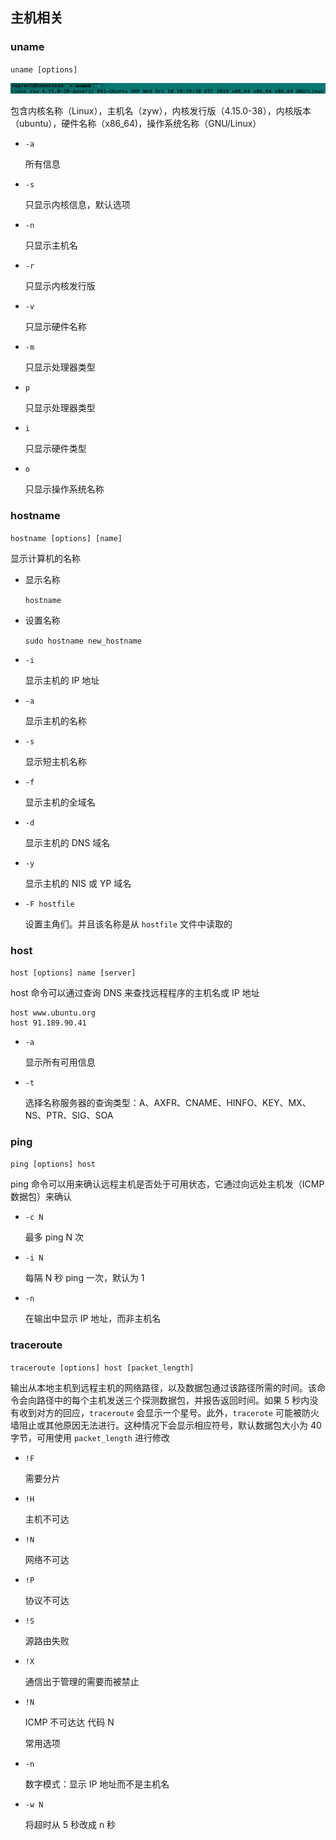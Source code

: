 ## 主机相关

### uname

`uname [options]`

![](../Images/Usage/uname信息.png)

包含内核名称（Linux），主机名（zyw），内核发行版（4.15.0-38），内核版本（ubuntu），硬件名称（x86_64)，操作系统名称（GNU/Linux）

* `-a`

    所有信息

* `-s`

    只显示内核信息，默认选项

* `-n`

    只显示主机名

* `-r`

    只显示内核发行版

* `-v`

    只显示硬件名称

* `-m`

    只显示处理器类型

* `p`

    只显示处理器类型

* `i`

    只显示硬件类型

* `o`

    只显示操作系统名称

### hostname

`hostname [options] [name]`

显示计算机的名称

* 显示名称

    `hostname`

* 设置名称

    `sudo hostname new_hostname`

* `-i`

    显示主机的 IP 地址

* `-a`

    显示主机的名称

* `-s`

    显示短主机名称

* `-f`

    显示主机的全域名

* `-d`

    显示主机的 DNS 域名

* `-y`

    显示主机的 NIS 或 YP 域名

* `-F hostfile`

    设置主角们。并且该名称是从 `hostfile` 文件中读取的


### host

`host [options] name [server]`

host 命令可以通过查询 DNS 来查找远程程序的主机名或 IP 地址

```shell
host www.ubuntu.org
host 91.189.90.41
```

* `-a`

    显示所有可用信息

* `-t`

    选择名称服务器的查询类型：A、AXFR、CNAME、HINFO、KEY、MX、NS、PTR、SIG、SOA

### ping 

`ping [options] host`

ping 命令可以用来确认远程主机是否处于可用状态，它通过向远处主机发（ICMP数据包）来确认

* `-c N`

    最多 ping N 次

* `-i N`

    每隔 N 秒 ping 一次，默认为 1

* `-n`

    在输出中显示 IP 地址，而非主机名

### traceroute

`traceroute [options] host [packet_length]`

输出从本地主机到远程主机的网络路径，以及数据包通过该路径所需的时间。该命令会向路径中的每个主机发送三个探测数据包，并报告返回时间。如果 5 秒内没有收到对方的回应，`traceroute` 会显示一个星号。此外，`tracerote` 可能被防火墙阻止或其他原因无法进行。这种情况下会显示相应符号，默认数据包大小为 40 字节，可用使用 `packet_length` 进行修改

* `!F`

    需要分片

* `!H`

    主机不可达

* `!N`

    网络不可达

* `!P`

    协议不可达

* `!S`

    源路由失败

* `!X`

    通信出于管理的需要而被禁止

* `!N`

    ICMP 不可达达 代码 N

    常用选项

* `-n`

    数字模式：显示 IP 地址而不是主机名

* `-w N`

    将超时从 5 秒改成 n 秒


